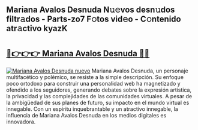 ## Mariana Avalos Desnuda N𝚞𝚎vos desn𝚞dos filtr𝚊dos - Parts-zo7 F𝚘tos vid𝚎o - C𝚘ntenido atr𝚊ctivo kyazK

# <h2><a href="http://mb79wb.tromn.icu/?c=Mariana+Avalos+Desnuda">🔗👉👉👉 Mariana Avalos Desnuda 🔗🔗</a></h2>

[![Mariana Avalos Desnuda nuevo](https://i.imgur.com/pEAQMta.gif)](http://mb79wb.tromn.icu/?c=Mariana+Avalos+Desnuda)
Mariana Avalos Desnuda, un personaje multifacético y polémico, se resiste a la simple descripción. Su enfoque poco ortodoxo para construir una personalidad web ha magnetizado y ofendido a los seguidores, generando debates sobre la expresión artística, la privacidad y las complejidades de las comunidades virtuales. A pesar de la ambigüedad de sus planes de futuro, su impacto en el mundo virtual es innegable. Con un espíritu inquebrantable y un atractivo innegable, la influencia de Mariana Avalos Desnuda en los medios digitales es innovadora.
